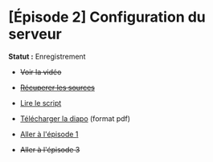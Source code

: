 # [Épisode 2] Configuration du serveur

**Statut :** Enregistrement

* ~~Voir la vidéo~~
* ~~[Récuperer les sources](https://github.com/SailsToDoAppTutorial/Francais/blob/master/Ep2/src/)~~
* [Lire le script](https://github.com/SailsToDoAppTutorial/Francais/blob/master/Ep2/SCRIPT.md#Épisode-2-configuration-du-serveur)
* [Télécharger la diapo](https://github.com/SailsToDoAppTutorial/Francais/blob/master/Ep2/SailsToDoApp-Ep2.pdf) (format pdf)

* [Aller à l'épisode 1](https://github.com/SailsToDoAppTutorial/Francais/blob/master/Ep1#Épisode-1-installations-et-création-du-projet-sails)
* ~~Aller à l'épisode 3~~